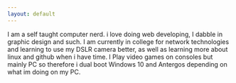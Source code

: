 ```yaml
---
layout: default
---
```


I am a self taught computer nerd. i love doing web developing, I dabble in graphic design and such. I am currently in college for network technologies and learning to use my DSLR camera better, as well as learning more about linux and github when i have time. I Play video games on consoles but mainly PC so therefore i dual boot Windows 10 and Antergos depending on what im doing on my PC.

